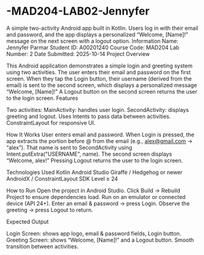 # -MAD204-LAB02-Jennyfer
A simple two-activity Android app built in Kotlin. Users log in with their email and password, and the app displays a personalized “Welcome, [Name]!” message on the next screen with a logout option.
Information
Name: Jennyfer Parmar
Student ID: A00201240
Course Code: MAD204
Lab Number: 2
Date Submitted: 2025-10-14
Project Overview

This Android application demonstrates a simple login and greeting system using two activities.
The user enters their email and password on the first screen.
When they tap the Login button, their username (derived from the email) is sent to the second screen, which displays a personalized message “Welcome, [Name]!”
A Logout button on the second screen returns the user to the login screen.
Features

Two activities:
MainActivity: handles user login.
SecondActivity: displays greeting and logout.
Uses Intents to pass data between activities.
ConstraintLayout for responsive UI.

How It Works
User enters email and password.
When Login is pressed, the app extracts the portion before @ from the email (e.g., alex@gmail.com → “alex”).
That name is sent to SecondActivity using Intent.putExtra("USERNAME", name).
The second screen displays “Welcome, alex!”
Pressing Logout returns the user to the login screen.

Technologies Used
Kotlin
Android Studio Giraffe / Hedgehog or newer
AndroidX / ConstraintLayout
SDK Level ≥ 24

How to Run
Open the project in Android Studio.
Click Build → Rebuild Project to ensure dependencies load.
Run on an emulator or connected device (API 24+).
Enter an email & password → press Login.
Observe the greeting → press Logout to return.

Expected Output

Login Screen: shows app logo, email & password fields, Login button.
Greeting Screen: shows “Welcome, [Name]!” and a Logout button.
Smooth transition between activities.
